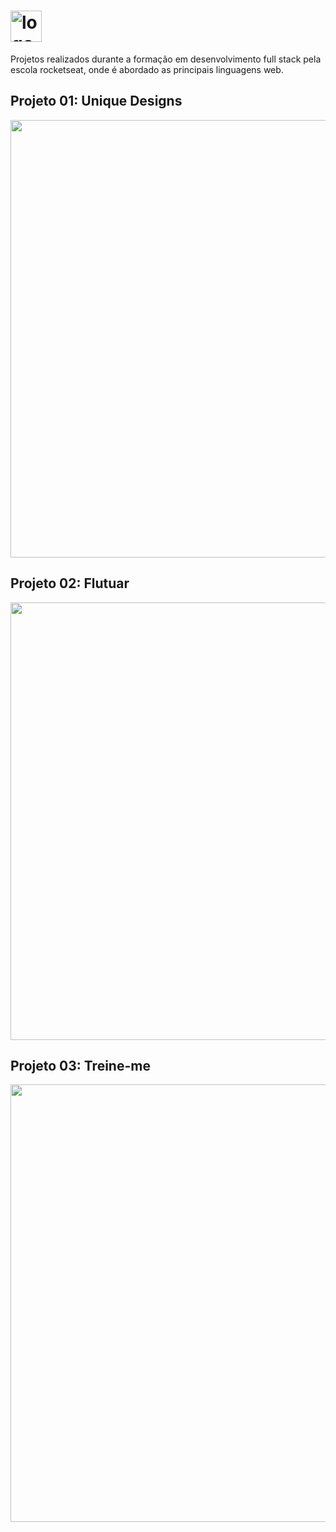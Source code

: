 
<h1> <img src="https://github.com/alvesvn/rocketseat-static/assets/96539606/8a518121-4f14-4b0a-8c17-656ab27e256e" alt="logo-repositorio" height="50" widht="50" /></h1>

<p>Projetos realizados durante a formação em desenvolvimento full stack pela escola rocketseat, onde é abordado as principais linguagens web.

## Projeto 01: Unique Designs

<p align="center"> <img src="https://github.com/alvesvn/rocketseat-static/assets/96539606/8ffa5d24-80bf-441e-89cc-15d81d2b3a05" width="700" /></p> 

## Projeto 02: Flutuar

<p align="center"> <img src="https://github.com/alvesvn/rocketseat-static/assets/96539606/514fe2b3-a889-4396-bf2f-bc7a1a46b5df" width="700" /></p> 

## Projeto 03: Treine-me

<p align="center"> <img src="https://github.com/alvesvn/rocketseat-static/assets/96539606/967f8a0b-5d67-4248-9b5c-8f68429d2fa6" width="700" /></p> 

